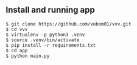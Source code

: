 ## Install and running app
```
$ git clone https://github.com/vubom01/vvv.git
$ cd vvv
$ virtualenv -p python3 .venv
$ source .venv/bin/activate
$ pip install -r requirements.txt
$ cd app
$ python main.py
```